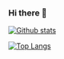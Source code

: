 ### Hi there 👋

[![Github stats](https://github-readme-stats.vercel.app/api?username=kopach&show_icons=true&count_private=true&hide_title=true&include_all_commits=true)](https://github.com/kopach)

[![Top Langs](https://github-readme-stats.vercel.app/api/top-langs/?username=kopach&layout=compact&hide_title=true)](https://github.com/anuraghazra/github-readme-stats)
<!--
**kopach/kopach** is a ✨ _special_ ✨ repository because its `README.md` (this file) appears on your GitHub profile.

Here are some ideas to get you started:

- 🔭 I’m currently working on ...
- 🌱 I’m currently learning ...
- 👯 I’m looking to collaborate on ...
- 🤔 I’m looking for help with ...
- 💬 Ask me about ...
- 📫 How to reach me: ...
- 😄 Pronouns: ...
- ⚡ Fun fact: ...
-->
